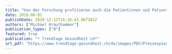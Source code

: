 ```yaml
---
title: "Von der Forschung profitieren auch die Patientinnen und Patienten"
date: 2018-06-01
publishDate: 2019-12-12T16:26:43.067201Z
authors: ["Michael Krauthammer"]
publication_types: ["0"]
featured: true
publication: "* Trendtage Gesundheit LU*"
url_pdf: "https://www.trendtage-gesundheit.ch/de/images/PDF/Pressespiegel/TGL%202019/Clinicum%2006-18_TGL.pdf"
---
```


